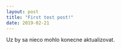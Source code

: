 ```yaml
---
layout: post
title: "First test post!"
date: 2019-02-21
---
```

Uz by sa nieco mohlo konecne aktualizovat.

